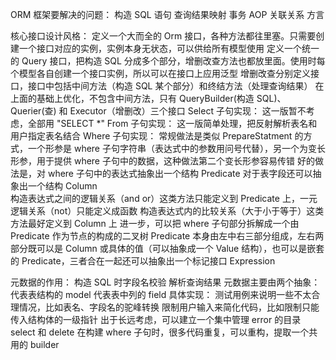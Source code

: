 

ORM 框架要解决的问题：
    构造 SQL 语句
    查询结果映射
    事务
    AOP
    关联关系
    方言

核心接口设计风格：
    定义一个大而全的 Orm 接口，各种方法都往里塞。只需要创建一个接口对应的实例，实例本身无状态，可以供给所有模型使用
    定义一个统一的 Query 接口，把构造 SQL 分成多个部分，增删改查方法也都放里面。使用时每个模型各自创建一个接口实例，所以可以在接口上应用泛型
    增删改查分别定义接口，接口中包括中间方法（构造 SQL 某个部分）和终结方法（处理查询结果）
    在上面的基础上优化，不包含中间方法，只有 QueryBuilder(构造 SQL)、 Querier(查) 和 Executor（增删改）三个接口
Select 子句实现：
    这一版暂不考虑，全部用 "SELECT *"
From 子句实现：
    这一版简单处理，把反射解析表名和用户指定表名结合
Where 子句实现：
    常规做法是类似 PrepareStatment 的方式，一个形参是 where 子句字符串（表达式中的参数用问号代替），另一个为变长形参，用于提供 where 子句中的数据，这种做法第二个变长形参容易传错
    好的做法是，对 where 子句中的表达式抽象出一个结构 Predicate
    对于表字段还可以抽象出一个结构 Column    
    构造表达式之间的逻辑关系（and or）这类方法只能定义到 Predicate 上，一元逻辑关系（not）只能定义成函数
    构造表达式内的比较关系（大于小于等于）这类方法最好定义到 Column 上
    进一步，可以把 where 子句部分拆解成一个由 Predicate 作为节点的构成的二叉树
    Predicate 本身由左中右三部分组成，左右两部分既可以是 Column 或具体的值（可以抽象成一个 Value 结构），也可以是嵌套的 Predicate，三者合在一起还可以抽象出一个标记接口 Expression
    
元数据的作用：
    构造 SQL 时字段名校验
    解析查询结果
元数据主要由两个抽象：
    代表表结构的 model
    代表表中列的 field
具体实现：
    测试用例来说明一些不太合理情况，比如表名、字段名的驼峰转换
    限制用户输入来简化代码，比如限制只能传入结构体的一级指针
    出于长远考虑，可以建立一个集中管理 error 的目录
    select 和 delete 在构建 where 子句时，很多代码重复，可以重构，提取一个共用的 builder